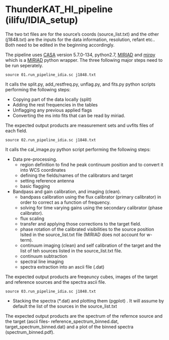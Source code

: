 # ThunderKAT_HI_pipeline (ilifu/IDIA_setup)

The two txt files are for the source’s coords (source_list.txt) and the other (j1848.txt) are the inputs for the data information, resolution, refant etc.. 
Both need to be edited in the beginning accordingly.

The pipeline uses [CASA](https://casadocs.readthedocs.io/en/stable/) version 5.7.0-134, python2.7, [MIRIAD](https://www.atnf.csiro.au/computing/software/miriad/doc/miriad.html) and [mirpy](https://github.com/radio-astro/mirpy) which is a [MIRIAD](https://www.atnf.csiro.au/computing/software/miriad/doc/miriad.html) python wrapper. 
The three following major steps need to be run seperately. 

```source 01.run_pipeline_idia.sc j1848.txt```

It calls the split.py, add_restfreq.py, unflag.py, and fits.py python scripts performing the following steps: 
- Copying part of the data locally (split) 
- Adding the rest frequencies in the tables 
- Unflagging any previous applied flags
- Converting the ms into fits that can be read by miriad. 

The expected output products are measurement sets and uvfits files of each field.  

```source 02.run_pipeline_idia.sc j1848.txt```

It calls the cal_image.py python script performing the following steps:
- Data pre-processing. 
  - region definition to find he peak continuum position and to convert it into WCS coordinates 
  - defining the fields/names of the calibrators and target
  - setting reference antenna 
  - basic flagging
- Bandpass and gain calibration, and imaging (clean). 
  - bandpass calibration using the flux calibrator (primary calibrator) in order to correct as a function of frequency. 
  - solving for time varying gains using the secondary calibrator (phase calibrator). 
  - flux scaling
  - transfer and applying those corrections to the target field. 
  - phase rotation of the calibrated visibilities to the source position lsited in the source_list.txt file (MIRIAD does not account for w-term). 
  - continuum imaging (clean) and self calibration of the target and the list of teh sources listed in the source_list.txt file. 
  - continuum subtraction
  - spectral line imaging
  - spectra extraction into an ascii file (.dat)
  
The expected output products are freqeuncy cubes, images of the target and reference sources and the spectra ascii file. 


```source 03.run_pipeline_idia.sc j1848.txt```
- Stacking the spectra (*.dat) and plotting them (pgplot) . It will assume by default the list of the sources in the source_list.txt

The expected output products are the spectrum of the refernce source and the target (ascii files- reference_spectrum_binned.dat, target_spectrum_binned.dat) and a plot of the binned spectra (spectrum_binned.pdf). 

